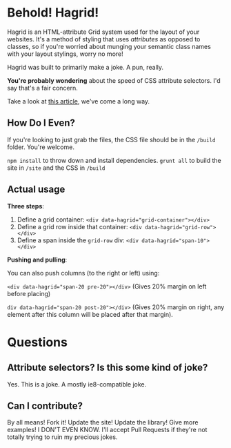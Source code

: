 # Behold! Hagrid!

Hagrid is an HTML-attribute Grid system used for the layout of your websites. It's a method of styling that uses _attributes_ as opposed to classes, so if you're worried about munging your semantic class names with your layout stylings, worry no more!

Hagrid was built to primarily make a joke. A pun, really.

**You're probably wondering** about the speed of CSS attribute selectors. I'd say that's a fair concern. 

Take a look at [this article](http://benfrain.com/css-performance-revisited-selectors-bloat-expensive-styles/), we've come a long way. 

## How Do I Even?

If you're looking to just grab the files, the CSS file should be in the `/build` folder. You're welcome.

`npm install` to throw down and install dependencies.
`grunt all` to build the site in `/site` and the CSS in `/build`

## Actual usage

__Three steps__:

1. Define a grid container: `<div data-hagrid="grid-container"></div>`
2. Define a grid row inside that container: `<div data-hagrid="grid-row"></div>`
3. Define a span inside the `grid-row` div: `<div data-hagrid="span-10"></div>`

__Pushing and pulling__:

You can also push columns (to the right or left) using:

`<div data-hagrid="span-20 pre-20"></div>` (Gives 20% margin on left before placing) 

`div data-hagrid="span-20 post-20"></div>` (Gives 20% margin on right, any element after this column will be placed after that margin).

# Questions

## Attribute selectors? Is this some kind of joke?

Yes. This is a joke. A mostly ie8-compatible joke.

## Can I contribute?

By all means! Fork it! Update the site! Update the library! Give more examples! I DON'T EVEN KNOW. I'll accept Pull Requests if they're not totally trying to ruin my precious jokes. 



